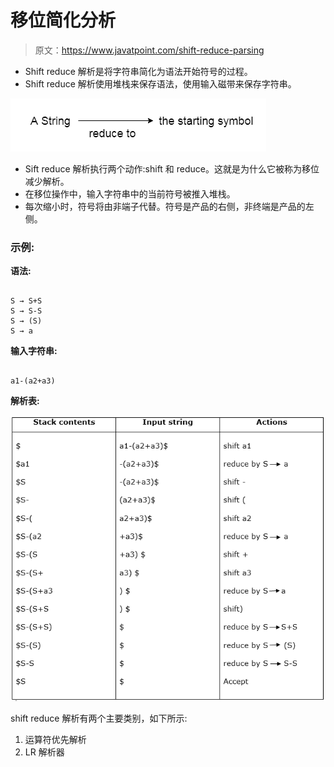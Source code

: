 # 移位简化分析

> 原文：<https://www.javatpoint.com/shift-reduce-parsing>

*   Shift reduce 解析是将字符串简化为语法开始符号的过程。
*   Shift reduce 解析使用堆栈来保存语法，使用输入磁带来保存字符串。

![Shift reduce parsing](img/5b7fdd06885c86ca1fdbf73f17b05018.png)

*   Sift reduce 解析执行两个动作:shift 和 reduce。这就是为什么它被称为移位减少解析。
*   在移位操作中，输入字符串中的当前符号被推入堆栈。
*   每次缩小时，符号将由非端子代替。符号是产品的右侧，非终端是产品的左侧。

### 示例:

**语法:**

```

S → S+S  
S → S-S  
S → (S)
S → a

```

**输入字符串:**

```

a1-(a2+a3)

```

**解析表:**

![Shift reduce parsing 1](img/3f5139f73452b94ee93362da5cb00798.png)

shift reduce 解析有两个主要类别，如下所示:

1.  运算符优先解析
2.  LR 解析器